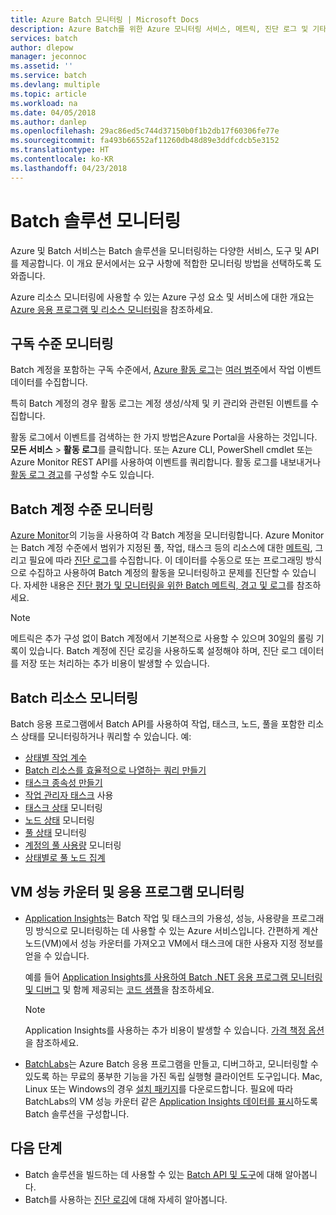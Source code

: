 ```yaml
---
title: Azure Batch 모니터링 | Microsoft Docs
description: Azure Batch를 위한 Azure 모니터링 서비스, 메트릭, 진단 로그 및 기타 모니터링 기능에 대해 알아봅니다.
services: batch
author: dlepow
manager: jeconnoc
ms.assetid: ''
ms.service: batch
ms.devlang: multiple
ms.topic: article
ms.workload: na
ms.date: 04/05/2018
ms.author: danlep
ms.openlocfilehash: 29ac86ed5c744d37150b0f1b2db17f60306fe77e
ms.sourcegitcommit: fa493b66552af11260db48d89e3ddfcdcb5e3152
ms.translationtype: HT
ms.contentlocale: ko-KR
ms.lasthandoff: 04/23/2018
---
```

# <a name="monitor-batch-solutions"></a>Batch 솔루션 모니터링

Azure 및 Batch 서비스는 Batch 솔루션을 모니터링하는 다양한 서비스, 도구 및 API를 제공합니다. 이 개요 문서에서는 요구 사항에 적합한 모니터링 방법을 선택하도록 도와줍니다.

Azure 리소스 모니터링에 사용할 수 있는 Azure 구성 요소 및 서비스에 대한 개요는 [Azure 응용 프로그램 및 리소스 모니터링](../monitoring-and-diagnostics/monitoring-overview.md)을 참조하세요.

## <a name="subscription-level-monitoring"></a>구독 수준 모니터링

Batch 계정을 포함하는 구독 수준에서, [Azure 활동 로그](../monitoring-and-diagnostics/monitoring-overview-activity-logs.md)는 [여러 범주](../monitoring-and-diagnostics/monitoring-overview-activity-logs.md#categories-in-the-activity-log)에서 작업 이벤트 데이터를 수집합니다.

특히 Batch 계정의 경우 활동 로그는 계정 생성/삭제 및 키 관리와 관련된 이벤트를 수집합니다.

활동 로그에서 이벤트를 검색하는 한 가지 방법은Azure Portal을 사용하는 것입니다. **모든 서비스** > **활동 로그**를 클릭합니다. 또는 Azure CLI, PowerShell cmdlet 또는 Azure Monitor REST API를 사용하여 이벤트를 쿼리합니다. 활동 로그를 내보내거나 [활동 로그 경고](../monitoring-and-diagnostics/monitoring-activity-log-alerts-new-experience.md)를 구성할 수도 있습니다.

## <a name="batch-account-level-monitoring"></a>Batch 계정 수준 모니터링

[Azure Monitor](../monitoring-and-diagnostics/monitoring-overview-azure-monitor.md)의 기능을 사용하여 각 Batch 계정을 모니터링합니다. Azure Monitor는 Batch 계정 수준에서 범위가 지정된 풀, 작업, 태스크 등의 리소스에 대한 [메트릭](../monitoring-and-diagnostics/monitoring-overview-metrics.md), 그리고 필요에 따라 [진단 로그](../monitoring-and-diagnostics/monitoring-overview-of-diagnostic-logs.md)를 수집합니다. 이 데이터를 수동으로 또는 프로그래밍 방식으로 수집하고 사용하여 Batch 계정의 활동을 모니터링하고 문제를 진단할 수 있습니다. 자세한 내용은 [진단 평가 및 모니터링을 위한 Batch 메트릭, 경고 및 로그](batch-diagnostics.md)를 참조하세요.
 
> [!NOTE]
> 메트릭은 추가 구성 없이 Batch 계정에서 기본적으로 사용할 수 있으며 30일의 롤링 기록이 있습니다. Batch 계정에 진단 로깅을 사용하도록 설정해야 하며, 진단 로그 데이터를 저장 또는 처리하는 추가 비용이 발생할 수 있습니다. 

## <a name="batch-resource-monitoring"></a>Batch 리소스 모니터링

Batch 응용 프로그램에서 Batch API를 사용하여 작업, 태스크, 노드, 풀을 포함한 리소스 상태를 모니터링하거나 쿼리할 수 있습니다. 예: 

* [상태별 작업 계수](batch-get-task-counts.md)
* [Batch 리소스를 효율적으로 나열하는 쿼리 만들기](batch-efficient-list-queries.md)
* [태스크 종속성 만들기](batch-task-dependencies.md)
* [작업 관리자 태스크](/rest/api/batchservice/job/add#jobmanagertask) 사용
* [태스크 상태](/rest/api/batchservice/task/list#taskstate) 모니터링
* [노드 상태](/rest/api/batchservice/computenode/list#computenodestate) 모니터링
* [풀 상태](/rest/api/batchservice/pool/get#poolstate) 모니터링
* [계정의 풀 사용량](/rest/api/batchservice/pool/listusagemetrics) 모니터링
* [상태별로 풀 노드 집계](/rest/api/batchservice/account/listpoolnodecounts)

## <a name="vm-performance-counters-and-application-monitoring"></a>VM 성능 카운터 및 응용 프로그램 모니터링

* [Application Insights](../application-insights/app-insights-overview.md)는 Batch 작업 및 태스크의 가용성, 성능, 사용량을 프로그래밍 방식으로 모니터링하는 데 사용할 수 있는 Azure 서비스입니다. 간편하게 계산 노드(VM)에서 성능 카운터를 가져오고 VM에서 태스크에 대한 사용자 지정 정보를 얻을 수 있습니다. 

  예를 들어 [Application Insights를 사용하여 Batch .NET 응용 프로그램 모니터링 및 디버그](monitor-application-insights.md) 및 함께 제공되는 [코드 샘플](https://github.com/Azure/azure-batch-samples/tree/master/CSharp/ArticleProjects/ApplicationInsights)을 참조하세요.

  > [!NOTE]
  > Application Insights를 사용하는 추가 비용이 발생할 수 있습니다. [가격 책정 옵션](https://azure.microsoft.com/pricing/details/application-insights/)을 참조하세요. 
  >

* [BatchLabs](https://github.com/Azure/BatchLabs)는 Azure Batch 응용 프로그램을 만들고, 디버그하고, 모니터링할 수 있도록 하는 무료의 풍부한 기능을 가진 독립 실행형 클라이언트 도구입니다. Mac, Linux 또는 Windows의 경우 [설치 패키지](https://azure.github.io/BatchLabs/)를 다운로드합니다. 필요에 따라 BatchLabs의 VM 성능 카운터 같은 [Application Insights 데이터를 표시](https://github.com/Azure/batch-insights)하도록 Batch 솔루션을 구성합니다.


## <a name="next-steps"></a>다음 단계

* Batch 솔루션을 빌드하는 데 사용할 수 있는 [Batch API 및 도구](batch-apis-tools.md)에 대해 알아봅니다.
* Batch를 사용하는 [진단 로깅](batch-diagnostics.md)에 대해 자세히 알아봅니다.